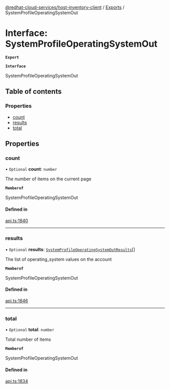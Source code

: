 [@redhat-cloud-services/host-inventory-client](../README.md) / [Exports](../modules.md) / SystemProfileOperatingSystemOut

# Interface: SystemProfileOperatingSystemOut

**`Export`**

**`Interface`**

SystemProfileOperatingSystemOut

## Table of contents

### Properties

- [count](SystemProfileOperatingSystemOut.md#count)
- [results](SystemProfileOperatingSystemOut.md#results)
- [total](SystemProfileOperatingSystemOut.md#total)

## Properties

### count

• `Optional` **count**: `number`

The number of items on the current page

**`Memberof`**

SystemProfileOperatingSystemOut

#### Defined in

[api.ts:1840](https://github.com/gkarat/javascript-clients/blob/master/packages/host-inventory/api.ts#L1840)

___

### results

• `Optional` **results**: [`SystemProfileOperatingSystemOutResults`](SystemProfileOperatingSystemOutResults.md)[]

The list of operating_system values on the account

**`Memberof`**

SystemProfileOperatingSystemOut

#### Defined in

[api.ts:1846](https://github.com/gkarat/javascript-clients/blob/master/packages/host-inventory/api.ts#L1846)

___

### total

• `Optional` **total**: `number`

Total number of items

**`Memberof`**

SystemProfileOperatingSystemOut

#### Defined in

[api.ts:1834](https://github.com/gkarat/javascript-clients/blob/master/packages/host-inventory/api.ts#L1834)
